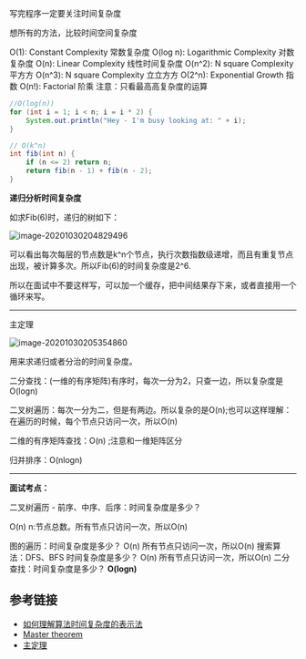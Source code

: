 写完程序一定要关注时间复杂度

想所有的方法，比较时间空间复杂度

O(1): Constant Complexity 常数复杂度
O(log n): Logarithmic Complexity 对数复杂度
O(n): Linear Complexity 线性时间复杂度
O(n^2): N square Complexity 平⽅方
O(n^3): N square Complexity ⽴立⽅方
O(2^n): Exponential Growth 指数
O(n!): Factorial 阶乘
注意：只看最⾼高复杂度的运算

```java
//O(log(n)) 
for (int i = 1; i < n; i = i * 2) {
	System.out.println("Hey - I'm busy looking at: " + i);
}

// O(k^n) 
int fib(int n) {
    if (n <= 2) return n;
    return fib(n - 1) + fib(n - 2);
}
```

**递归分析时间复杂度**

如求Fib(6)时，递归的树如下：

![image-20201030204829496](https://gitee.com/sunnyzq/my-image-hosting-service/raw/master/img//image-20201030204829496.png)

可以看出每次每层的节点数是k^n个节点，执行次数指数级递增，而且有重复节点出现，被计算多次。所以Fib(6)的时间复杂度是2^6.

所以在面试中不要这样写，可以加一个缓存，把中间结果存下来，或者直接用一个循环来写。

---

主定理

![image-20201030205354860](https://gitee.com/sunnyzq/my-image-hosting-service/raw/master/img//image-20201030205354860.png)

用来求递归或者分治的时间复杂度。

二分查找：(一维的有序矩阵)有序时，每次一分为2，只查一边，所以复杂度是O(logn)

二叉树遍历：每次一分为二，但是有两边。所以复杂的是O(n);也可以这样理解：在遍历的时候，每个节点只访问一次，所以O(n)

二维的有序矩阵查找：O(n)  ;注意和一维矩阵区分

归并排序：O(nlogn)

---

**面试考点：**

二叉树遍历 - 前序、中序、后序：时间复杂度是多少？

O(n)  n:节点总数。所有节点只访问一次，所以O(n)

图的遍历：时间复杂度是多少？  O(n)  所有节点只访问一次，所以O(n)
搜索算法：DFS、BFS 时间复杂度是多少？    O(n)  所有节点只访问一次，所以O(n)
二分查找：时间复杂度是多少？  **O(logn)**

## 参考链接

- [如何理解算法时间复杂度的表示法](http://www.zhihu.com/question/21387264)
- [Master theorem](http://en.wikipedia.org/wiki/Master_theorem_(analysis_of_algorithms))
- [主定理](http://zh.wikipedia.org/wiki/主定理)

